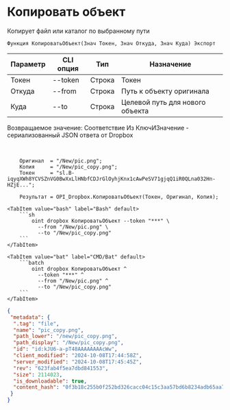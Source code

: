 ﻿---
sidebar_position: 8
---

# Копировать объект
 Копирует файл или каталог по выбранному пути



`Функция КопироватьОбъект(Знач Токен, Знач Откуда, Знач Куда) Экспорт`

  | Параметр | CLI опция | Тип | Назначение |
  |-|-|-|-|
  | Токен | --token | Строка | Токен |
  | Откуда | --from | Строка | Путь к объекту оригинала |
  | Куда | --to | Строка | Целевой путь для нового объекта |

  
  Возвращаемое значение:   Соответствие Из КлючИЗначение - сериализованный JSON ответа от Dropbox

<br/>




```bsl title="Пример кода"
    Оригинал  = "/New/pic.png";
    Копия     = "/New/pic_copy.png";
    Токен     = "sl.B-iqyqXWh8YCVSZnVG0BwXxLlHNbfCDJrGlOyhjKnx1cAwPeSV71gjqQ1iR0QLna032Hn-HZjE...";

    Результат = OPI_Dropbox.КопироватьОбъект(Токен, Оригинал, Копия);
```
    

 <Tabs>
  
    <TabItem value="bash" label="Bash" default>
        ```sh
            oint dropbox КопироватьОбъект --token "***" \
              --from "/New/pic.png" \
              --to "/New/pic_copy.png"
        ```
    </TabItem>
  
    <TabItem value="bat" label="CMD/Bat" default>
        ```batch
            oint dropbox КопироватьОбъект ^
              --token "***" ^
              --from "/New/pic.png" ^
              --to "/New/pic_copy.png"
        ```
    </TabItem>
</Tabs>


```json title="Результат"
{
 "metadata": {
  ".tag": "file",
  "name": "pic_copy.png",
  "path_lower": "/new/pic_copy.png",
  "path_display": "/New/pic_copy.png",
  "id": "id:kJU6-a-pT48AAAAAAAAcWw",
  "client_modified": "2024-10-08T17:44:58Z",
  "server_modified": "2024-10-08T17:45:45Z",
  "rev": "623fab4f5ea7dbd841553",
  "size": 2114023,
  "is_downloadable": true,
  "content_hash": "0f3b18c255b0f252bd326cacc04c15c3aa57bd6b8234adb65aa7bb2987a65492"
 }
}
```
